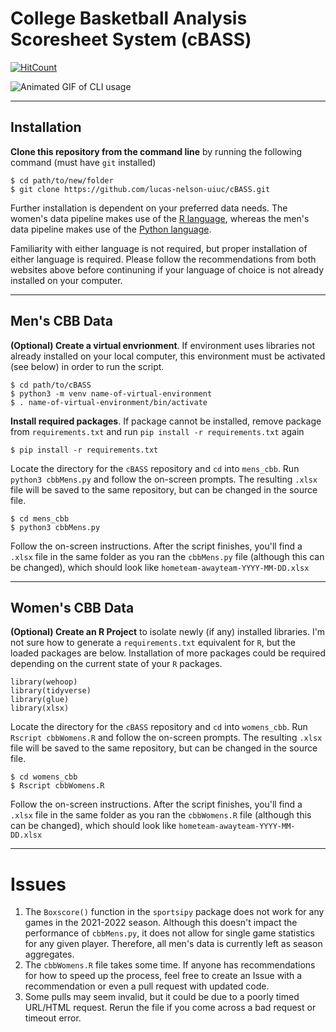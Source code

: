 # College Basketball Analysis Scoresheet System (cBASS)

[![HitCount](http://hits.dwyl.com/lucas-nelson-uiuc/cBASS.svg?style=flat-square)](http://hits.dwyl.com/lucas-nelson-uiuc/cBASS)

![Animated GIF of CLI usage](https://media.giphy.com/media/y7X27SNnBws4KhhXTB/giphy.gif)

---

## Installation

**Clone this repository from the command line** by running the following command (must have `git` installed)

```
$ cd path/to/new/folder
$ git clone https://github.com/lucas-nelson-uiuc/cBASS.git
```

Further installation is dependent on your preferred data needs. The women's data pipeline makes use of the [R language](https://www.r-project.org/), whereas the men's data pipeline makes use of the [Python language](https://www.python.org/).

Familiarity with either language is not required, but proper installation of either language is required. Please follow the recommendations from both websites above before continuning if your language of choice is not already installed on your computer.

---

## Men's CBB Data

**(Optional) Create a virtual envrionment**. If environment uses libraries not already installed on your local computer, this environment must be activated (see below) in order to run the script.

```
$ cd path/to/cBASS
$ python3 -m venv name-of-virtual-environment
$ . name-of-virtual-environment/bin/activate
```

**Install required packages**. If package cannot be installed, remove package from `requirements.txt` and run `pip install -r requirements.txt` again

```
$ pip install -r requirements.txt
```

Locate the directory for the `cBASS` repository and `cd` into `mens_cbb`. Run `python3 cbbMens.py` and follow the on-screen prompts. The resulting `.xlsx` file will be saved to the same repository, but can be changed in the source file.

```
$ cd mens_cbb
$ python3 cbbMens.py
```

Follow the on-screen instructions. After the script finishes, you'll find a `.xlsx` file in the same folder as you ran the `cbbMens.py` file (although this can be changed), which should look like `hometeam-awayteam-YYYY-MM-DD.xlsx`

---

## Women's CBB Data

**(Optional) Create an R Project** to isolate newly (if any) installed libraries. I'm not sure how to generate a `requirements.txt` equivalent for `R`, but the loaded packages are below. Installation of more packages could be required depending on the current state of your `R` packages.

```
library(wehoop)
library(tidyverse)
library(glue)
library(xlsx)
```

Locate the directory for the `cBASS` repository and `cd` into `womens_cbb`. Run `Rscript cbbWomens.R` and follow the on-screen prompts. The resulting `.xlsx` file will be saved to the same repository, but can be changed in the source file.

```
$ cd womens_cbb
$ Rscript cbbWomens.R
```

Follow the on-screen instructions. After the script finishes, you'll find a `.xlsx` file in the same folder as you ran the `cbbWomens.R` file (although this can be changed), which should look like `hometeam-awayteam-YYYY-MM-DD.xlsx`

---

# Issues

1. The `Boxscore()` function in the `sportsipy` package does not work for any games in the 2021-2022 season. Although this doesn't impact the performance of `cbbMens.py`, it does not allow for single game statistics for any given player. Therefore, all men's data is currently left as season aggregates.
2. The `cbbWomens.R` file takes some time. If anyone has recommendations for how to speed up the process, feel free to create an Issue with a recommendation or even a pull request with updated code.
3. Some pulls may seem invalid, but it could be due to a poorly timed URL/HTML request. Rerun the file if you come across a bad request or timeout error.
